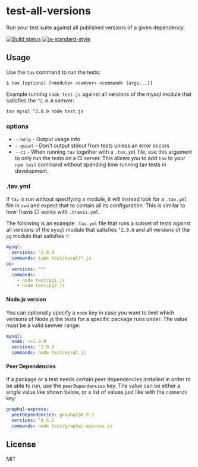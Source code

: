 # test-all-versions

Run your test suite against all published versions of a given
dependency.

[![Build status](https://travis-ci.org/watson/test-all-versions.svg?branch=master)](https://travis-ci.org/watson/test-all-versions)
[![js-standard-style](https://img.shields.io/badge/code%20style-standard-brightgreen.svg?style=flat)](https://github.com/feross/standard)

## Usage

Use the `tav` command to run the tests:

```
$ tav [options] [<module> <semver> <command> [args...]]
```

Example running `node test.js` against all versions of the mysql module
that satisfies the `^2.0.0` semver:

```
tav mysql ^2.0.0 node test.js
```

### options

- `--help` - Output usage info
- `--quiet` - Don't output stdout from tests unless an error occors
- `--ci` - When running `tav` together with a `.tav.yml` file, use this
  argument to only run the tests on a CI server. This allows you to add
  `tav` to your `npm test` command without spending time running tav
  tests in development.

### .tav.yml

If `tav` is run without specifying a module, it will instead look for a
`.tav.yml` file in `cwd` and expect that to contain all its
configuration. This is similar to how Travis CI works with
`.travis.yml`.

The following is an example `.tav.yml` file that runs a subset of tests
against all versions of the `mysql` module that satisfies `^2.0.0` and
all versions of the `pg` module that satisfies `*`:

```yml
mysql:
  versions: ^2.0.0
  commands: tape test/mysql/*.js
pg:
  versions: "*"
  commands:
    - node test/pg1.js
    - node test/pg2.js
```

#### Node.js version

You can optionally specify a `node` key in case you want to limit which
verisons of Node.js the tests for a specific package runs under. The
value must be a valid semver range:

```yml
mysql:
  node: >=1.0.0
  versions: ^2.0.0
  commands: node test/mysql.js
```

#### Peer Dependencies

If a package or a test needs certain peer dependencies installed in
order to be able to run, use the `peerDependencies` key. The value can
be either a single value like shown below, or a list of values just like
with the `commands` key:

```yml
graphql-express:
  peerDependencies: graphql@0.9.2
  versions: ^0.6.1
  commands: node test/graphql-express.js
```

## License

MIT
